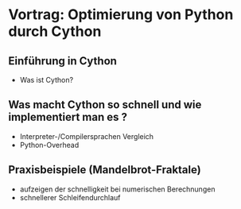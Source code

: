 # Vortrag: Optimierung von Python durch Cython

## Einführung in Cython
- Was ist Cython?
## Was macht Cython so schnell und wie implementiert man es ?
- Interpreter-/Compilersprachen Vergleich
- Python-Overhead
## Praxisbeispiele (Mandelbrot-Fraktale)
- aufzeigen der schnelligkeit bei numerischen Berechnungen
- schnellerer Schleifendurchlauf
